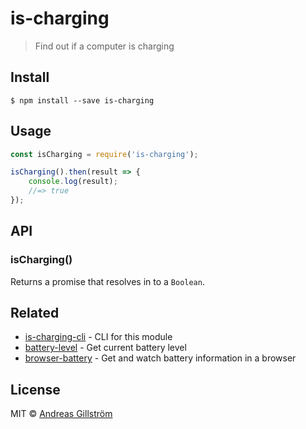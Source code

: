 # is-charging

> Find out if a computer is charging


## Install

```
$ npm install --save is-charging
```


## Usage

```js
const isCharging = require('is-charging');

isCharging().then(result => {
	console.log(result);
	//=> true
});
```


## API

### isCharging()

Returns a promise that resolves in to a `Boolean`.


## Related

* [is-charging-cli](https://github.com/gillstrom/is-charging-cli) - CLI for this module
* [battery-level](https://github.com/gillstrom/battery-level) - Get current battery level
* [browser-battery](https://github.com/gillstrom/browser-battery) - Get and watch battery information in a browser


## License

MIT © [Andreas Gillström](http://github.com/gillstrom)
